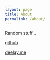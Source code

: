 ```yaml
---
layout: page
title: About
permalink: /about/
---
```


Random stuff...

[github](http://github.com/biesiad)

[deelay.me](http://www.deelay.me/)
